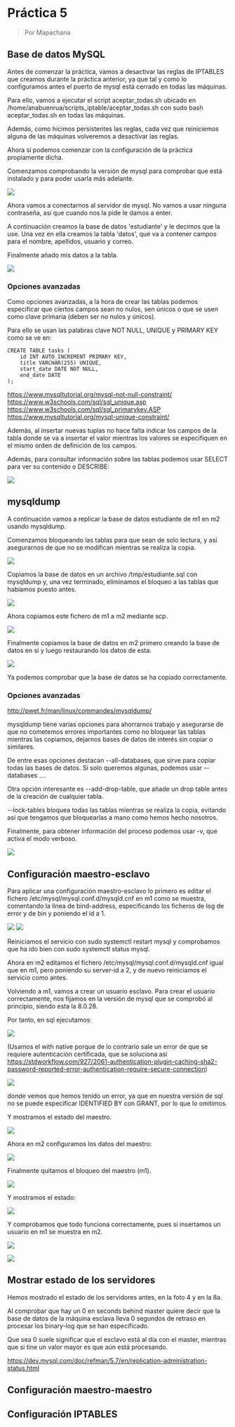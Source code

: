 # Práctica 5

> Por Mapachana

## Base de datos MySQL

Antes de comenzar la práctica, vamos a desactivar las reglas de IPTABLES que creamos durante la práctica anterior, ya que tal y como lo configuramos antes el puerto de mysql está cerrado en todas las máquinas.

Para ello, vamos a ejecutar el script aceptar_todas.sh ubicado en /home/anabuenrua/scripts_iptable/aceptar_todas.sh con sudo bash aceptar_todas.sh en todas las máquinas.

Además, como hicimos persistentes las reglas, cada vez que reiniciemos alguna de las máquinas volveremos a desactivar las reglas.

Ahora sí podemos comenzar con la configuración de la práctica propiamente dicha.

Comenzamos comprobando la versión de mysql para comprobar que está instalado y para poder usarla más adelante.

![](./img/mysql_1.png)

Ahora vamos a conectarnos al servidor de mysql. No vamos a usar ninguna contraseña, así que cuando nos la pide le damos a enter.

A continuación creamos la base de datos 'estudiante' y le decimos que la use. Una vez en ella creamos la tabla 'datos', que va a contener campos para el nombre, apellidos, usuario y correo.

Finalmente añado mis datos a la tabla.

![](./img/mysql_2.png)


### Opciones avanzadas

Como opciones avanzadas, a la hora de crear las tablas podemos especificar que ciertos campos sean no nulos, sen únicos o que se usen como clave primaria (deben ser no nulos y únicos).

Para ello se usan las palabras clave NOT NULL, UNIQUE y PRIMARY KEY como se ve en:

```mysql
CREATE TABLE tasks (
    id INT AUTO_INCREMENT PRIMARY KEY,
    title VARCHAR(255) UNIQUE,
    start_date DATE NOT NULL,
    end_date DATE
);
```

https://www.mysqltutorial.org/mysql-not-null-constraint/
https://www.w3schools.com/sql/sql_unique.asp
https://www.w3schools.com/sql/sql_primarykey.ASP
https://www.mysqltutorial.org/mysql-unique-constraint/

Además, al insertar nuevas tuplas no hace falta indicar los campos de la tabla donde se va a insertar el valor mientras los valores se especifiquen en el mismo orden de definición de los campos.

Además, para consultar información sobre las tablas podemos usar SELECT para ver su contenido o DESCRIBE:

![](./img/mysql_3.png)

## mysqldump

A continuación vamos a replicar la base de datos estudiante de m1 en m2 usando mysqldump.

Comenzamos bloqueando las tablas para que sean de solo lectura, y así asegurarnos de que no se modifican mientras se realiza la copia.

![](./img/dump_1.png)

Copiamos la base de datos en un archivo /tmp/estudiante.sql con mysqldump y, una vez terminado, eliminamos el bloqueo a las tablas que habíamos puesto antes.

![](./img/dump_3.png)

Ahora copiamos este fichero de m1 a m2 mediante scp.

![](./img/dump_3.png)

Finalmente copiamos la base de datos en m2 primero creando la base de datos en sí y luego restaurando los datos de esta.

![](./img/dump_4.png)

Ya podemos comprobar que la base de datos se ha copiado correctamente.

### Opciones avanzadas

http://pwet.fr/man/linux/commandes/mysqldump/

mysqldump tiene varias opciones para ahorrarnos trabajo y asegurarse de que no cometemos errores importantes como no bloquear las tablas mientras las copiamos, dejarnos bases de datos de interés sin copiar o similares.

De entre esas opciones destacan --all-databases, que sirve para copiar todas las bases de datos. Si solo queremos algunas, podemos usar --databases <db1> <db2> .... 

Otra opción interesante es --add-drop-table, que añade un drop table antes de la creación de cualquier tabla.

--lock-tables bloquea todas las tablas mientras se realiza la copia, evitando así que tengamos que bloquearlas a mano como hemos hecho nosotros.

Finalmente, para obtener información del proceso podemos usar -v, que activa el modo verboso.

![](./img/dump_5.png)

## Configuración maestro-esclavo

Para aplicar una configuración maestro-esclavo lo primero es editar el fichero /etc/mysql/mysql.conf.d/mysqld.cnf en m1 como se muestra, comentando la línea de bind-address, especificando los ficheros de log de error y de bin y poniendo el id a 1.

![](./img/esclavo_1.png)
![](./img/esclavo_2.png)

Reiniciamos el servicio con sudo systemctl restart mysql y comprobamos que ha ido bien con sudo systemctl status mysql.

Ahora en m2 editamos el fichero /etc/mysql/mysql.conf.d/mysqld.cnf igual que en m1, pero poniendo su server-id a 2, y de nuevo reiniciamos el servicio como antes.

Volviendo a m1, vamos a crear un usuario esclavo. Para crear el usuario correctamente, nos fijamos en la versión de mysql que se comprobó al principio, siendo esta la 8.0.28.

Por tanto, en sql ejecutamos:

![](./img/esclavo_3a.png)

(Usamos el with native porque de lo contrario sale un error de que se requiere autenticación certificada, que se soluciona así https://stdworkflow.com/927/2061-authentication-plugin-caching-sha2-password-reported-error-authentication-require-secure-connection)

![](./img/ERROR.png)

donde vemos que hemos tenido un error, ya que en nuestra versión de sql no se puede especificar IDENTIFIED BY con GRANT, por lo que lo omitimos.

Y mostramos el estado del maestro.

![](./img/esclavo_4a.png)

Ahora en m2 configuramos los datos del maestro:

![](./img/esclavo_5a.png)

Finalmente quitamos el bloqueo del maestro (m1).

![](./img/esclavo_7a.png)

Y mostramos el estado:

![](./img/esclavo_8a.png)

Y comprobamos que todo funciona correctamente, pues si insertamos un usuario en m1 se muestra en m2.

![](./img/esclavo_9.png)

![](./img/esclavo_10.png)


## Mostrar estado de los servidores

Hemos mostrado el estado de los servidores antes, en la foto 4 y en la 8a.

Al comprobar que hay un 0 en seconds behind master quiere decir que la base de datos de la máquina esclava lleva 0 segundos de retraso en procesar los binary-log que se han especificado.

Que sea 0 suele significar que el esclavo está al día con el master, mientras que si tine un valor mayor es que aún está procesando.

https://dev.mysql.com/doc/refman/5.7/en/replication-administration-status.html

## Configuración maestro-maestro



## Configuración IPTABLES

